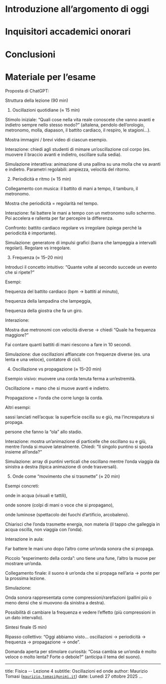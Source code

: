 # Introduzione all’argomento di oggi

# Inquisitori accademici onorari

# Conclusioni

# Materiale per l’esame

Proposta di ChatGPT:



Struttura della lezione (90 min)
1. Oscillazioni quotidiane (≈ 15 min)

Stimolo iniziale: “Quali cose nella vita reale conoscete che vanno avanti e indietro sempre nello stesso modo?”
(altalena, pendolo dell’orologio, metronomo, molla, diapason, il battito cardiaco, il respiro, le stagioni…).

Mostra immagini / brevi video di ciascun esempio.

Interazione: chiedi agli studenti di mimare un’oscillazione col corpo (es. muovere il braccio avanti e indietro, oscillare sulla sedia).

Simulazione interattiva: animazione di una pallina su una molla che va avanti e indietro. Parametri regolabili: ampiezza, velocità del ritorno.

2. Periodicità e ritmo (≈ 15 min)

Collegamento con musica: il battito di mani a tempo, il tamburo, il metronomo.

Mostra che periodicità = regolarità nel tempo.

Interazione: fai battere le mani a tempo con un metronomo sullo schermo. Poi accelera e rallenta per far percepire la differenza.

Confronto: battito cardiaco regolare vs irregolare (spiega perché la periodicità è importante).

Simulazione: generatore di impulsi grafici (barra che lampeggia a intervalli regolari). Regolare vs irregolare.

3. Frequenza (≈ 15–20 min)

Introduci il concetto intuitivo: “Quante volte al secondo succede un evento che si ripete?”

Esempi:

frequenza del battito cardiaco (bpm → battiti al minuto),

frequenza della lampadina che lampeggia,

frequenza della giostra che fa un giro.

Interazione:

Mostra due metronomi con velocità diverse → chiedi “Quale ha frequenza maggiore?”

Fai contare quanti battiti di mani riescono a fare in 10 secondi.

Simulazione: due oscillazioni affiancate con frequenze diverse (es. una lenta e una veloce), contatore di cicli.

4. Oscillazione vs propagazione (≈ 15–20 min)

Esempio visivo: muovere una corda tenuta ferma a un’estremità.

Oscillazione = mano che si muove avanti e indietro.

Propagazione = l’onda che corre lungo la corda.

Altri esempi:

sassi lanciati nell’acqua: la superficie oscilla su e giù, ma l’increspatura si propaga.

persone che fanno la “ola” allo stadio.

Interazione: mostra un’animazione di particelle che oscillano su e giù, mentre l’onda si muove lateralmente. Chiedi: “Il singolo puntino si sposta insieme all’onda?”

Simulazione: array di puntini verticali che oscillano mentre l’onda viaggia da sinistra a destra (tipica animazione di onde trasversali).

5. Onde come “movimento che si trasmette” (≈ 20 min)

Esempi concreti:

onde in acqua (visuali e tattili),

onde sonore (colpi di mani o voce che si propagano),

onde luminose (spettacolo dei fuochi d’artificio, arcobaleno).

Chiarisci che l’onda trasmette energia, non materia (il tappo che galleggia in acqua oscilla, non viaggia con l’onda).

Interazione in aula:

Far battere le mani uno dopo l’altro come un’onda sonora che si propaga.

Piccolo “esperimento della corda”: uno tiene una fune, l’altro la muove per mostrare un’onda.

Collegamento finale: il suono è un’onda che si propaga nell’aria → ponte per la prossima lezione.

Simulazione:

Onda sonora rappresentata come compressioni/rarefazioni (pallini più o meno densi che si muovono da sinistra a destra).

Possibilità di cambiare la frequenza e vedere l’effetto (più compressioni in un dato intervallo).

Sintesi finale (5 min)

Ripasso collettivo: “Oggi abbiamo visto… oscillazioni → periodicità → frequenza → propagazione → onde”.

Domanda aperta per stimolare curiosità: “Cosa cambia se un’onda è molto veloce o molto lenta? Forte o debole?” (anticipa il tema del suono).

---
title: Fisica -- Lezione 4
subtitle: Oscillazioni ed onde
author: Maurizio Tomasi ([`maurizio.tomasi@unimi.it`](mailto:maurizio.tomasi@unimi.it))
date: Lunedì 27 ottobre 2025
...
